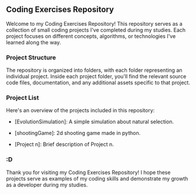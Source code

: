 ## Coding Exercises Repository

Welcome to my Coding Exercises Repository! This repository serves as a collection of small coding projects I've completed during my studies.
Each project focuses on different concepts, algorithms, or technologies I've learned along the way.

### Project Structure

The repository is organized into folders, with each folder representing an individual project.
Inside each project folder, you'll find the relevant source code files, documentation, and any additional assets specific to that project.

### Project List

Here's an overview of the projects included in this repository:

- [EvolutionSimulation]: A simple simulation about natural selection.
- [shootingGame]: 2d shooting game made in python.

- [Project n]: Brief description of Project n.

### :D

Thank you for visiting my Coding Exercises Repository!
I hope these projects serve as examples of my coding skills and demonstrate my growth as a developer during my studies.

